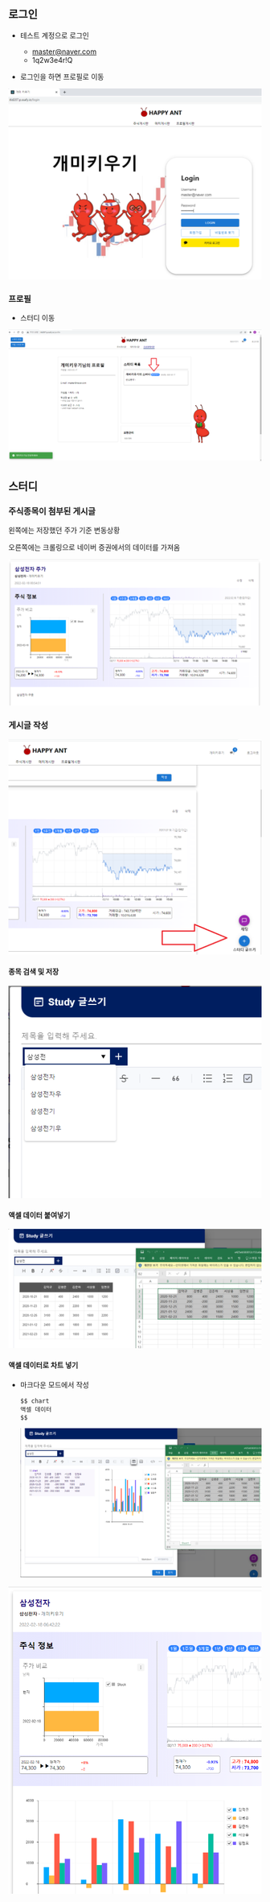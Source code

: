 ## 로그인

- 테스트 계정으로 로그인
  - master@naver.com
  - 1q2w3e4r!Q

- 로그인을 하면 프로필로 이동

![image-20220218153013069](시연_시나리오.assets/image-20220218153013069.png)

### 프로필

- 스터디 이동

![image-20220218153039113](시연_시나리오.assets/image-20220218153039113.png)





## 스터디

### 주식종목이 첨부된 게시글

왼쪽에는 저장했던 주가 기준 변동상황

오른쪽에는 크롤링으로 네이버 증권에서의 데이터를 가져옴

![image-20220218153323396](시연_시나리오.assets/image-20220218153323396.png)

### 게시글 작성

![image-20220218153505023](시연_시나리오.assets/image-20220218153505023.png)

#### 종목 검색 및 저장

![image-20220218153548921](시연_시나리오.assets/image-20220218153548921.png)

#### 액셀 데이터 붙여넣기

![image-20220218153848566](시연_시나리오.assets/image-20220218153848566.png)

#### 액셀 데이터로 차트 넣기

- 마크다운 모드에서 작성

  ```
  $$ chart
  액셀 데이터
  $$
  ```

  ![image-20220218154049008](시연_시나리오.assets/image-20220218154049008.png)

![image-20220218154254746](시연_시나리오.assets/image-20220218154254746.png)